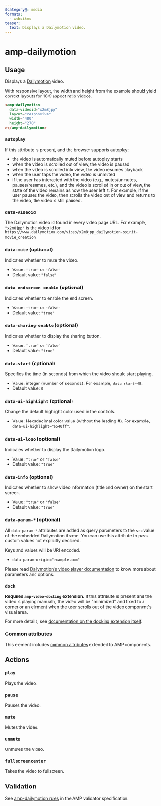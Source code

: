 ```yaml
---
$category@: media
formats:
  - websites
teaser:
  text: Displays a Dailymotion video.
---
```


<!---
Copyright 2016 The AMP HTML Authors. All Rights Reserved.

Licensed under the Apache License, Version 2.0 (the "License");
you may not use this file except in compliance with the License.
You may obtain a copy of the License at

      http://www.apache.org/licenses/LICENSE-2.0

Unless required by applicable law or agreed to in writing, software
distributed under the License is distributed on an "AS-IS" BASIS,
WITHOUT WARRANTIES OR CONDITIONS OF ANY KIND, either express or implied.
See the License for the specific language governing permissions and
limitations under the License.
-->

# amp-dailymotion

## Usage

Displays a [Dailymotion](https://www.dailymotion.com/) video.

With responsive layout, the width and height from the example should yield correct layouts for 16:9 aspect ratio videos.

```html
<amp-dailymotion
  data-videoid="x2m8jpp"
  layout="responsive"
  width="480"
  height="270"
></amp-dailymotion>
```

### `autoplay`

If this attribute is present, and the browser supports autoplay:

-   the video is automatically muted before autoplay starts
-   when the video is scrolled out of view, the video is paused
-   when the video is scrolled into view, the video resumes playback
-   when the user taps the video, the video is unmuted
-   if the user has interacted with the video (e.g., mutes/unmutes,
    pauses/resumes, etc.), and the video is scrolled in or out of view, the
    state of the video remains as how the user left it. For example, if the user
    pauses the video, then scrolls the video out of view and returns to the
    video, the video is still paused.

### `data-videoid`

The Dailymotion video id found in every video page URL. For example, `"x2m8jpp"`
is the video id for
`https://www.dailymotion.com/video/x2m8jpp_dailymotion-spirit-movie_creation`.

### `data-mute` (optional)

Indicates whether to mute the video.

-   Value: `"true"` or `"false"`
-   Default value: `"false"`

### `data-endscreen-enable` (optional)

Indicates whether to enable the end screen.

-   Value: `"true"` or `"false"`
-   Default value: `"true"`

### `data-sharing-enable` (optional)

Indicates whether to display the sharing button.

-   Value: `"true"` or `"false"`
-   Default value: `"true"`

### `data-start` (optional)

Specifies the time (in seconds) from which the video should start playing.

-   Value: integer (number of seconds). For example, `data-start=45`.
-   Default value: `0`

### `data-ui-highlight` (optional)

Change the default highlight color used in the controls.

-   Value: Hexadecimal color value (without the leading #). For example,
    `data-ui-highlight="e540ff"`.

### `data-ui-logo` (optional)

Indicates whether to display the Dailymotion logo.

-   Value: `"true"` or `"false"`
-   Default value: `"true"`

### `data-info` (optional)

Indicates whether to show video information (title and owner) on the start
screen.

-   Value: `"true"` or `"false"`
-   Default value: `"true"`

### `data-param-*` (optional)

All `data-param-*` attributes are added as query parameters to the `src` value
of the embedded Dailymotion iframe. You can use this attribute to pass custom
values not explicitly declared.

Keys and values will be URI encoded.

-   `data-param-origin="example.com"`

Please read [Dailymotion's video player documentation](https://developer.dailymotion.com/player#player-parameters)
to know more about parameters and options.

### `dock`

**Requires `amp-video-docking` extension.** If this attribute is present and the
video is playing manually, the video will be "minimized" and fixed to a corner
or an element when the user scrolls out of the video component's visual area.

For more details, see [documentation on the docking extension itself](https://amp.dev/documentation/components/amp-video-docking).

### Common attributes

This element includes [common attributes](https://amp.dev/documentation/guides-and-tutorials/learn/common_attributes)
extended to AMP components.

## Actions

### `play`

Plays the video.

### `pause`

Pauses the video.

### `mute`

Mutes the video.

### `unmute`

Unmutes the video.

### `fullscreencenter`

Takes the video to fullscreen.

## Validation

See [amp-dailymotion rules](validator-amp-dailymotion.protoascii) in the AMP validator specification.
